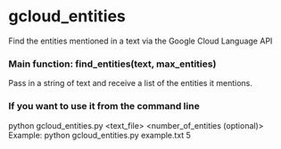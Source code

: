 # gcloud_entities
Find the entities mentioned in a text via the Google Cloud Language API

### Main function: find_entities(text, max_entities)
Pass in a string of text and receive a list of the entities it mentions.

### If you want to use it from the command line
python gcloud_entities.py <text_file> <number_of_entities (optional)>
Example: python gcloud_entities.py example.txt 5


